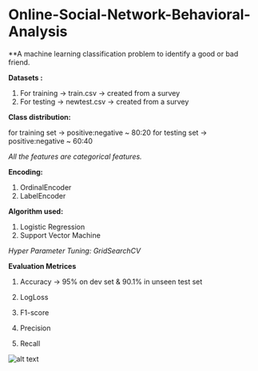 # Online-Social-Network-Behavioral-Analysis

**A machine learning classification problem to identify a good or bad friend.

**Datasets :**

1. For training -> train.csv -> created from a survey
2. For testing -> newtest.csv -> created from a survey

**Class distribution:**

for training set -> positive:negative ~ 80:20
for testing set -> positive:negative ~ 60:40

*All the features are categorical features.*

**Encoding:** 

1. OrdinalEncoder
2. LabelEncoder


**Algorithm used:** 

1. Logistic Regression
2. Support Vector Machine


*Hyper Parameter Tuning: GridSearchCV*

**Evaluation Metrices**

1. Accuracy -> 95% on dev set & 90.1% in unseen test set

2. LogLoss

3. F1-score

4. Precision

5. Recall


![alt text](https://github.com/NafBZ/Online-Social-Network-Behavioral-Analysis/blob/[branch]/Accuracy.eps?raw=true)
